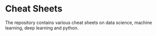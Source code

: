 # Cheat Sheets

The repository contains various cheat sheets on data science, machine learning, deep learning and python.
